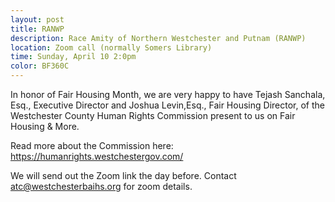 ```yaml
---
layout: post
title: RANWP 
description: Race Amity of Northern Westchester and Putnam (RANWP)
location: Zoom call (normally Somers Library)
time: Sunday, April 10 2:0pm
color: BF360C
---
```


In honor of Fair Housing Month, we are very happy to have Tejash Sanchala, Esq., 
Executive Director and Joshua Levin,Esq., Fair Housing Director, of the Westchester 
County Human Rights Commission present to us on Fair Housing & More.
 
Read more about the Commission here: <https://humanrights.westchestergov.com/>

We will send out the Zoom link the day before.
Contact <atc@westchesterbaihs.org> for zoom details. 
